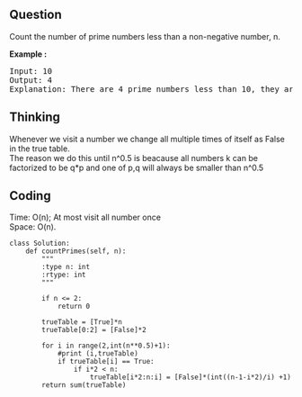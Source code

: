 ## Question
Count the number of prime numbers less than a non-negative number, n.

**Example :**
<pre>
Input: 10
Output: 4
Explanation: There are 4 prime numbers less than 10, they are 2, 3, 5, 7.
</pre>

## Thinking
Whenever we visit a number we change all multiple times of itself as False in the true table.<br>
The reason we do this until n^0.5 is beacause all numbers k can be factorized to be q*p
and one of p,q will always be smaller than n^0.5

## Coding
Time: O(n); At most visit all number once </br>
Space: O(n).
```python3
class Solution:
    def countPrimes(self, n):
        """
        :type n: int
        :rtype: int
        """   
        
        if n <= 2:
            return 0

        trueTable = [True]*n
        trueTable[0:2] = [False]*2
        
        for i in range(2,int(n**0.5)+1): 
            #print (i,trueTable)
            if trueTable[i] == True:
                if i*2 < n:
                    trueTable[i*2:n:i] = [False]*(int((n-1-i*2)/i) +1)
        return sum(trueTable)
```

